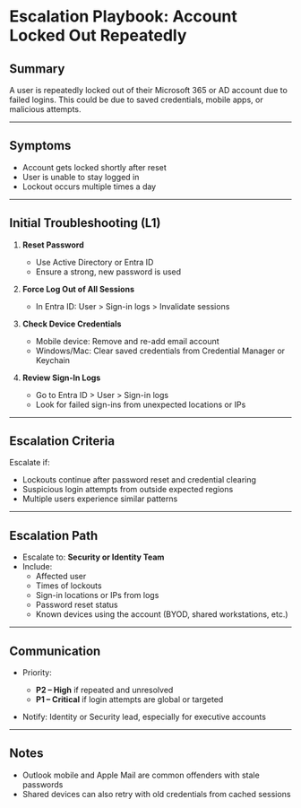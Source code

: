# Escalation Playbook: Account Locked Out Repeatedly

## Summary
A user is repeatedly locked out of their Microsoft 365 or AD account due to failed logins. This could be due to saved credentials, mobile apps, or malicious attempts.

---

## Symptoms

- Account gets locked shortly after reset
- User is unable to stay logged in
- Lockout occurs multiple times a day

---

## Initial Troubleshooting (L1)

1. **Reset Password**
   - Use Active Directory or Entra ID
   - Ensure a strong, new password is used

2. **Force Log Out of All Sessions**
   - In Entra ID: User > Sign-in logs > Invalidate sessions

3. **Check Device Credentials**
   - Mobile device: Remove and re-add email account
   - Windows/Mac: Clear saved credentials from Credential Manager or Keychain

4. **Review Sign-In Logs**
   - Go to Entra ID > User > Sign-in logs
   - Look for failed sign-ins from unexpected locations or IPs

---

## Escalation Criteria

Escalate if:
- Lockouts continue after password reset and credential clearing
- Suspicious login attempts from outside expected regions
- Multiple users experience similar patterns

---

## Escalation Path

- Escalate to: **Security or Identity Team**
- Include:
  - Affected user
  - Times of lockouts
  - Sign-in locations or IPs from logs
  - Password reset status
  - Known devices using the account (BYOD, shared workstations, etc.)

---

## Communication

- Priority:
  - **P2 – High** if repeated and unresolved
  - **P1 – Critical** if login attempts are global or targeted

- Notify: Identity or Security lead, especially for executive accounts

---

## Notes

- Outlook mobile and Apple Mail are common offenders with stale passwords
- Shared devices can also retry with old credentials from cached sessions
